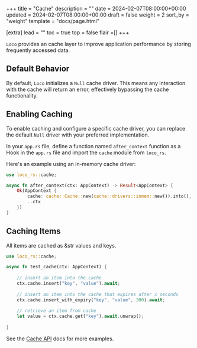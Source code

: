 +++
title = "Cache"
description = ""
date = 2024-02-07T08:00:00+00:00
updated = 2024-02-07T08:00:00+00:00
draft = false
weight = 2
sort_by = "weight"
template = "docs/page.html"

[extra]
lead = ""
toc = true
top = false
flair =[]
+++

`Loco` provides an cache layer to improve application performance by storing frequently accessed data.

## Default Behavior

By default, `Loco` initializes a `Null` cache driver. This means any interaction with the cache will return an error, effectively bypassing the cache functionality. 

## Enabling Caching

To enable caching and configure a specific cache driver, you can replace the default `Null` driver with your preferred implementation.

In your `app.rs` file, define a function named `after_context` function as a Hook in the `app.rs` file and import the `cache` module from `loco_rs`. 

Here's an example using an in-memory cache driver:

```rust
use loco_rs::cache;

async fn after_context(ctx: AppContext) -> Result<AppContext> {
    Ok(AppContext {
        cache: cache::Cache::new(cache::drivers::inmem::new()).into(),
        ..ctx
    })
}
```

## Caching Items

All items are cached as &str values and keys.

```rust
use loco_rs::cache;

async fn test_cache(ctx: AppContext) {
    
    // insert an item into the cache
    ctx.cache.insert("key", "value").await;
    
    // insert an item into the cache that expires after x seconds
    ctx.cache.insert_with_expiry("key", "value", 300).await;
    
    // retrieve an item from cache
    let value = ctx.cache.get("key").await.unwrap();
    
}
```

See the [Cache API](https://docs.rs/loco-rs/latest/loco_rs/cache/struct.Cache.html) docs for more examples.